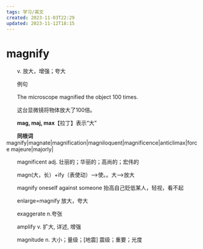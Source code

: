 ```yaml
---
tags: 学习/英文
created: 2023-11-03T22:29
updated: 2023-11-12T18:15
---
```

# magnify

　　v. 放大，增强；夸大

　　例句

　　The microscope magnified the object 100 times.

　　这台显微镜将物体放大了100倍。

　　**mag, maj, max**【拉丁】表示“大”

　　**同根词**magnify\|magnate\|magnification\|magniloquent\|magnificence\|anticlimax\|force majeure\|majorly\|

　　magnificent adj. 壮丽的；华丽的；高尚的；宏伟的

　　magn(大，长）+ify（表使动）--\>使。。大--\>放大

　　magnify oneself against someone 抬高自己贬低某人，轻视，看不起

　　enlarge=magnify 放大，夸大

　　exaggerate n.夸张

　　amplify v. 扩大, 详述, 增强

　　magnitude n. 大小；量级；\[地震\] 震级；重要；光度
